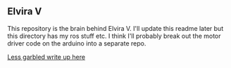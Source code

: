 ## Elvira V

This repository is the brain behind Elvira V. I'll update this readme later but this directory has my ros stuff etc. I think I'll probably break out the motor driver code on the arduino into a separate repo.   

<a href="https://riomcmahon.me/portfolio/elvira/">Less garbled write up here</a>
